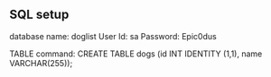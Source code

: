 ## SQL setup

database name: doglist
User Id: sa
Password: Epic0dus

TABLE command: CREATE TABLE dogs (id INT IDENTITY (1,1), name VARCHAR(255));
